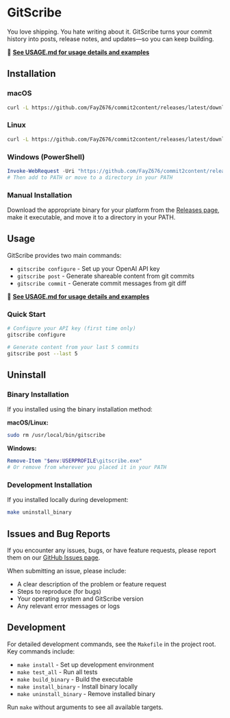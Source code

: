 # GitScribe

You love shipping. You hate writing about it. GitScribe turns your commit history into posts, release notes, and updates—so you can keep building.

📖 **[See USAGE.md for usage details and examples](USAGE.md)**

## Installation

### macOS

```bash
curl -L https://github.com/FayZ676/commit2content/releases/latest/download/gitscribe-macos -o /tmp/gitscribe && chmod +x /tmp/gitscribe && sudo mv /tmp/gitscribe /usr/local/bin/
```

### Linux

```bash
curl -L https://github.com/FayZ676/commit2content/releases/latest/download/gitscribe-linux -o /tmp/gitscribe && chmod +x /tmp/gitscribe && sudo mv /tmp/gitscribe /usr/local/bin/
```

### Windows (PowerShell)

```powershell
Invoke-WebRequest -Uri "https://github.com/FayZ676/commit2content/releases/latest/download/gitscribe-windows.exe" -OutFile "$env:USERPROFILE\gitscribe.exe"
# Then add to PATH or move to a directory in your PATH
```

### Manual Installation

Download the appropriate binary for your platform from the [Releases page](https://github.com/FayZ676/commit2content/releases/latest), make it executable, and move it to a directory in your PATH.

## Usage

GitScribe provides two main commands:

- `gitscribe configure` - Set up your OpenAI API key
- `gitscribe post` - Generate shareable content from git commits
- `gitscribe commit` - Generate commit messages from git diff

📖 **[See USAGE.md for usage details and examples](USAGE.md)**

### Quick Start

```bash
# Configure your API key (first time only)
gitscribe configure

# Generate content from your last 5 commits
gitscribe post --last 5
```

## Uninstall

### Binary Installation

If you installed using the binary installation method:

**macOS/Linux:**

```bash
sudo rm /usr/local/bin/gitscribe
```

**Windows:**

```powershell
Remove-Item "$env:USERPROFILE\gitscribe.exe"
# Or remove from wherever you placed it in your PATH
```

### Development Installation

If you installed locally during development:

```bash
make uninstall_binary
```

## Issues and Bug Reports

If you encounter any issues, bugs, or have feature requests, please report them on our [GitHub Issues page](https://github.com/FayZ676/gitscribe/issues).

When submitting an issue, please include:

- A clear description of the problem or feature request
- Steps to reproduce (for bugs)
- Your operating system and GitScribe version
- Any relevant error messages or logs

## Development

For detailed development commands, see the `Makefile` in the project root. Key commands include:

- `make install` - Set up development environment
- `make test_all` - Run all tests
- `make build_binary` - Build the executable
- `make install_binary` - Install binary locally
- `make uninstall_binary` - Remove installed binary

Run `make` without arguments to see all available targets.
